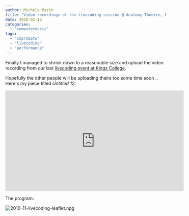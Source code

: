 ```yaml
---
author: Michele Pasin
title: "Video recordings of the livecoding session @ Anatomy Theatre, King's College, London"
date: 2010-02-12
categories: 
  - "computermusic"
tags: 
  - "impromptu"
  - "livecoding"
  - "performance"
---
```


Finally I managed to shrink down to a reasonable size and upload the video recording from our last [livecoding event at Kings College](http://www.michelepasin.org/blog/2010/01/10/livecoding-night-kings-college-coming-up/).

Hopefully the other people will be uploading theirs too some time soon .. Here's my piece titled *Untitled 12*: 

<iframe width="560" height="315" src="https://www.youtube.com/embed/8GHclRJAoE0?si=MtvtP9jRvA3O65KE" title="YouTube video player" frameborder="0" allow="accelerometer; autoplay; clipboard-write; encrypted-media; gyroscope; picture-in-picture; web-share" allowfullscreen></iframe>


The program:


![2010-11-livecoding-leaflet.npg](/media/static/blog_img/2010-11-livecoding-leaflet.png)

